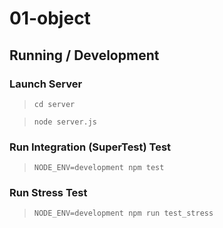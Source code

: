 01-object
=========

## Running / Development

### Launch Server

> `cd server`

> `node server.js`

### Run Integration (SuperTest) Test

> `NODE_ENV=development npm test`

### Run Stress Test

> `NODE_ENV=development npm run test_stress`
